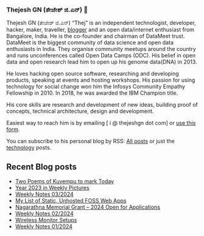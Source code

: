 ### Thejesh GN (ತೇಜೇಶ್ ಜಿ.ಎನ್) 👋

Thejesh GN (ತೇಜೇಶ್ ಜಿ.ಎನ್) “Thej” is an independent technologist, developer, hacker, maker, traveller, [blogger](https://thejeshgn.com/) and an open data/internet enthusiast from Bangalore, India. He is the co-founder and chairman of DataMeet trust. DataMeet is the biggest community of data science and open data enthusiasts in India. They organise community meetups around the country and runs unconferences called Open Data Camps (ODC). His belief in open data and open research lead him to open up his genome data(DNA) in 2013.

He loves hacking open source software, researching and developing products, speaking at events and hosting workshops. His passion for using technology for social change won him the Infosys Community Empathy Fellowship in 2010. In 2018, he was awarded the IBM Champion title.

His core skills are research and development of new ideas, building proof of concepts, technical architecture, design and development.

Easiest way to reach him is by emailing [ i @ thejeshgn dot com] or [use this form](https://thejeshgn.com/contact/).

You can subscribe to his personal blog by RSS: [All posts](https://feeds.thejeshgn.com/thejeshgn) or just the [technology](https://feeds.thejeshgn.com/technology) posts.

## Recent Blog posts
<!-- BLOG-POST-LIST:START -->
- [Two Poems of Kuvempu to mark Today](https://thejeshgn.com/2024/01/22/two-poems-of-kuvempu-to-mark-today/)
- [Year 2023 in Weekly Pictures](https://thejeshgn.com/2024/01/20/year-2023-in-weekly-pictures/)
- [Weekly Notes 03/2024](https://thejeshgn.com/2024/01/19/weekly-notes-03-2024/)
- [My List of Static, Unhosted FOSS Web Apps](https://thejeshgn.com/2024/01/16/my-list-of-static-unhosted-foss-web-apps/)
- [Nagarathna Memorial Grant – 2024 Open for Applications](https://thejeshgn.com/2024/01/15/nagarathna-memorial-grant-2024-open-for-applications/)
- [Weekly Notes 02/2024](https://thejeshgn.com/2024/01/12/weekly-notes-02-2024/)
- [Wireless Monitor Setups](https://thejeshgn.com/2024/01/11/wireless-monitor-setups/)
- [Weekly Notes 01/2024](https://thejeshgn.com/2024/01/05/weekly-notes-01-2024/)
<!-- BLOG-POST-LIST:END -->
